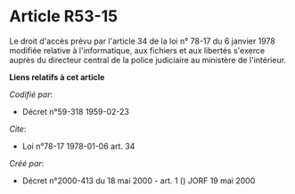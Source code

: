 # Article R53-15

Le droit d'accès prévu par l'article 34 de la loi n° 78-17 du 6 janvier 1978 modifiée relative à l'informatique, aux fichiers
et aux libertés s'exerce auprès du directeur central de la police judiciaire au ministère de l'intérieur.

**Liens relatifs à cet article**

_Codifié par_:

  - Décret n°59-318 1959-02-23

_Cite_:

  - Loi n°78-17 1978-01-06 art. 34

_Créé par_:

  - Décret n°2000-413 du 18 mai 2000 - art. 1 () JORF 19 mai 2000
